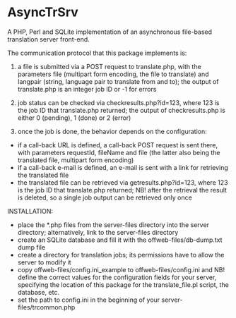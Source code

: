 AsyncTrSrv
==========

A PHP, Perl and SQLite implementation of an asynchronous file-based translation server front-end.

The communication protocol that this package implements is:

1. a file is submitted via a POST request to translate.php,
with the parameters file (multipart form encoding, the file to translate) and langpair (string, language pair to
translate from and to); the output of translate.php is an integer job ID or -1 for errors

2. job status can be checked via checkresults.php?id=123, where 123 is the job ID that translate.php returned;
the output of checkresults.php is either 0 (pending), 1 (done) or 2 (error)

3. once the job is done, the behavior depends on the configuration:
* if a call-back URL is defined, a call-back POST request is sent there, with parameters requestId, fileName and file
  (the latter also being the translated file, multipart form encoding)
* if a call-back e-mail is defined, an e-mail is sent with a link for retrieving the translated file
* the translated file can be retrieved via getresults.php?id=123, where 123 is the job ID that translate.php returned;
NB! after the retrieval the result is deleted, so a single job output can be retrieved only once

INSTALLATION:
- place the \*.php files from the server-files directory into the server directory; alternatively,
  link to the server-files directory
- create an SQLite database and fill it with the offweb-files/db-dump.txt dump file
- create a directory for translation jobs; its permissions have to allow the server to modify it
- copy offweb-files/config.ini_example to offweb-files/config.ini and NB! define the correct values
  for the configuration fields for your server, specifying the location of this package for the
  translate_file.pl script, the database, etc.
- set the path to config.ini in the beginning of your server-files/trcommon.php
